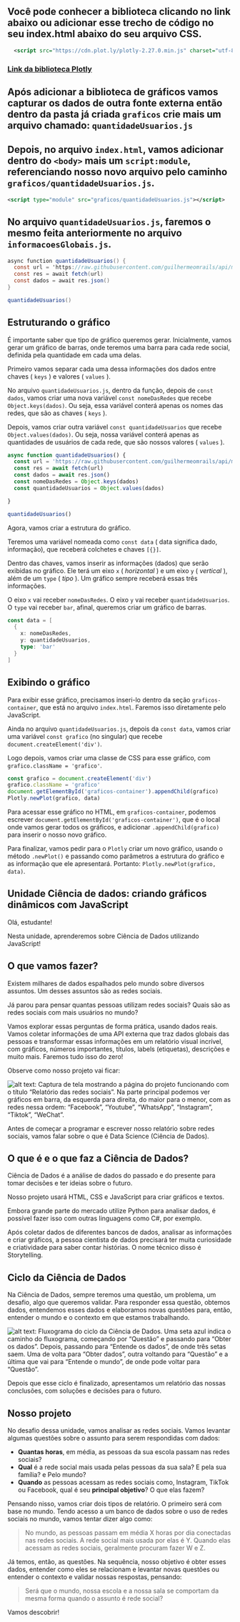 ## Você pode conhecer a biblioteca clicando no link abaixo ou adicionar esse trecho de código no seu index.html abaixo do seu arquivo CSS.   
```xml
  <script src="https://cdn.plot.ly/plotly-2.27.0.min.js" charset="utf-8"></script>
```

### [Link da biblioteca Plotly ](https://plotly.com/javascript/)

## Após adicionar a biblioteca de gráficos vamos capturar os dados de outra fonte externa então dentro da pasta já criada `graficos` crie mais um arquivo chamado: `quantidadeUsuarios.js`

## Depois, no arquivo `index.html`, vamos adicionar dentro do `<body>` mais um `script:module`, referenciando nosso novo arquivo pelo caminho `graficos/quantidadeUsuarios.js`.
```xml
<script type="module" src="graficos/quantidadeUsuarios.js"></script>
```

## No arquivo `quantidadeUsuarios.js`, faremos o mesmo feita anteriormente no arquivo `informacoesGlobais.js`.
```csharp
async function quantidadeUsuarios() {
  const url = 'https://raw.githubusercontent.com/guilhermeomrails/api/main/numero-usuarios.json'
  const res = await fetch(url)
  const dados = await res.json()
}

quantidadeUsuarios()
```

## Estruturando o gráfico

É importante saber que tipo de gráfico queremos gerar. Inicialmente, vamos gerar um gráfico de barras, onde teremos uma barra para cada rede social, definida pela quantidade em cada uma delas.

Primeiro vamos separar cada uma dessa informações dos dados entre chaves (  `keys`  ) e valores (  `values`  ).

No arquivo  `quantidadeUsuarios.js`, dentro da função, depois de  `const dados`, vamos criar uma nova variável  `const nomeDasRedes`  que recebe  `Object.keys(dados)`. Ou seja, essa variável conterá apenas os nomes das redes, que são as chaves (  `keys`  ).

Depois, vamos criar outra variável  `const quantidadeUsuarios`  que recebe  `Object.values(dados)`. Ou seja, nossa variável conterá apenas as quantidades de usuários de cada rede, que são nossos valores (  `values`  ).

```javascript
async function quantidadeUsuarios() {
  const url = 'https://raw.githubusercontent.com/guilhermeomrails/api/main/numero-usuarios.json'
  const res = await fetch(url)
  const dados = await res.json()
  const nomeDasRedes = Object.keys(dados)
  const quantidadeUsuarios = Object.values(dados)

}

quantidadeUsuarios()
```
Agora, vamos criar a estrutura do gráfico.

Teremos uma variável nomeada como  `const data`  ( data significa dado, informação), que receberá colchetes e chaves  `[{}]`.

Dentro das chaves, vamos inserir as informações (dados) que serão exibidas no gráfico. Ele terá um eixo  `x`  (  _horizontal_  ) e um eixo  `y`  (  _vertical_  ), além de um  `type`  (  _tipo_  ). Um gráfico sempre receberá essas três informações.

O eixo  `x`  vai receber  `nomeDasRedes`. O eixo  `y`  vai receber  `quantidadeUsuarios`. O  `type`  vai receber  `bar`, afinal, queremos criar um gráfico de barras.

```go
const data = [
  {
    x: nomeDasRedes,
    y: quantidadeUsuarios,
    type: 'bar'
  }
]
```
## Exibindo o gráfico

Para exibir esse gráfico, precisamos inseri-lo dentro da seção  `graficos-container`, que está no arquivo  `index.html`. Faremos isso diretamente pelo JavaScript.

Ainda no arquivo  `quantidadeUsuarios.js`, depois da  `const data`, vamos criar uma variável  `const grafico`  (no singular) que recebe  `document.createElement('div')`.

Logo depois, vamos criar uma classe de CSS para esse gráfico, com  `grafico.className = 'grafico'`.

```javascript
const grafico = document.createElement('div')
grafico.className = 'grafico'
document.getElementById('graficos-container').appendChild(grafico)
Plotly.newPlot(grafico, data)
```
Para acessar esse gráfico no HTML, em  `graficos-container`, podemos escrever  `document.getElementById('graficos-container')`, que é o local onde vamos gerar todos os gráficos, e adicionar  `.appendChild(grafico)`  para inserir o nosso novo gráfico.

Para finalizar, vamos pedir para o  `Plotly`  criar um novo gráfico, usando o método  `.newPlot()`  e passando como parâmetros a estrutura do gráfico e as informação que ele apresentará. Portanto:  `Plotly.newPlot(grafico, data)`.


## Unidade Ciência de dados: criando gráficos dinâmicos com JavaScript



Olá, estudante!

Nesta unidade, aprenderemos sobre Ciência de Dados utilizando JavaScript!

## O que vamos fazer?

Existem milhares de dados espalhados pelo mundo sobre diversos assuntos. Um desses assuntos são as redes sociais.

Já parou para pensar quantas pessoas utilizam redes sociais? Quais são as redes sociais com mais usuários no mundo?

Vamos explorar essas perguntas de forma prática, usando dados reais. Vamos coletar informações de uma API externa que traz dados globais das pessoas e transformar essas informações em um relatório visual incrível, com gráficos, números importantes, títulos, labels (etiquetas), descrições e muito mais. Faremos tudo isso do zero!

Observe como nosso projeto vai ficar:

![alt text: Captura de tela mostrando a página do projeto funcionando com o título “Relatório das redes sociais”. Na parte principal podemos ver gráficos em barra, da esquerda para direita, do maior para o menor, com as redes nessa ordem: “Facebook”, “Youtube”, “WhatsApp”, “Instagram”, “Tiktok”, “WeChat”.](http://cdn3.gnarususercontent.com.br/3614-ciencia-dados/Imagens/Ciencia%20de%20dados_1.1-FCF1.png)

Antes de começar a programar e escrever nosso relatório sobre redes sociais, vamos falar sobre o que é Data Science (Ciência de Dados).

## O que é e o que faz a Ciência de Dados?

Ciência de Dados é a análise de dados do passado e do presente para tomar decisões e ter ideias sobre o futuro.

Nosso projeto usará HTML, CSS e JavaScript para criar gráficos e textos.

Embora grande parte do mercado utilize Python para analisar dados, é possível fazer isso com outras linguagens como C#, por exemplo.

Após coletar dados de diferentes bancos de dados, analisar as informações e criar gráficos, a pessoa cientista de dados precisará ter muita curiosidade e criatividade para saber contar histórias. O nome técnico disso é Storytelling.

## Ciclo da Ciência de Dados

Na Ciência de Dados, sempre teremos uma questão, um problema, um desafio, algo que queremos validar. Para responder essa questão, obtemos dados, entendemos esses dados e elaboramos novas questões para, então, entender o mundo e o contexto em que estamos trabalhando.

![alt text: Fluxograma do ciclo da Ciência de Dados. Uma seta azul indica o caminho do fluxograma, começando por “Questão” e passando para “Obter os dados”. Depois, passando para “Entende os dados”, de onde três setas saem. Uma de volta para “Obter dados”, outra voltando para “Questão” e a última que vai para “Entende o mundo”, de onde pode voltar para “Questão”.](http://cdn3.gnarususercontent.com.br/3614-ciencia-dados/Imagens/Ciencia%20de%20dados_1.2-FCF1.png)

Depois que esse ciclo é finalizado, apresentamos um relatório das nossas conclusões, com soluções e decisões para o futuro.

## Nosso projeto

No desafio dessa unidade, vamos analisar as redes sociais. Vamos levantar algumas questões sobre o assunto para serem respondidas com dados:

-   **Quantas horas**, em média, as pessoas da sua escola passam nas redes sociais?
-   **Qual**  é a rede social mais usada pelas pessoas da sua sala? E pela sua família? e Pelo mundo?
-   **Quando**  as pessoas acessam as redes sociais como, Instagram, TikTok ou Facebook, qual é seu  **principal objetivo**? O que elas fazem?

Pensando nisso, vamos criar dois tipos de relatório. O primeiro será com base no mundo. Tendo acesso a um banco de dados sobre o uso de redes sociais no mundo, vamos tentar dizer algo como:

> No mundo, as pessoas passam em média X horas por dia conectadas nas redes sociais. A rede social mais usada por elas é Y. Quando elas acessam as redes sociais, geralmente procuram fazer W e Z.

Já temos, então, as questões. Na sequência, nosso objetivo é obter esses dados, entender como eles se relacionam e levantar novas questões ou entender o contexto e validar nossas respostas, pensando:

> Será que o mundo, nossa escola e a nossa sala se comportam da mesma forma quando o assunto é rede social?

Vamos descobrir!

 
